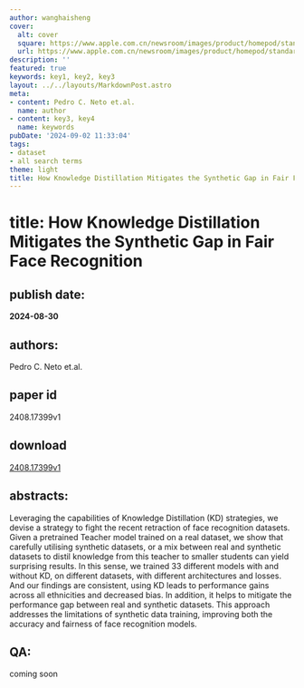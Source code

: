 ```yaml
---
author: wanghaisheng
cover:
  alt: cover
  square: https://www.apple.com.cn/newsroom/images/product/homepod/standard/Apple-HomePod-hero-230118_big.jpg.large_2x.jpg
  url: https://www.apple.com.cn/newsroom/images/product/homepod/standard/Apple-HomePod-hero-230118_big.jpg.large_2x.jpg
description: ''
featured: true
keywords: key1, key2, key3
layout: ../../layouts/MarkdownPost.astro
meta:
- content: Pedro C. Neto et.al.
  name: author
- content: key3, key4
  name: keywords
pubDate: '2024-09-02 11:33:04'
tags:
- dataset
- all search terms
theme: light
title: How Knowledge Distillation Mitigates the Synthetic Gap in Fair Face Recognition
---
```


# title: How Knowledge Distillation Mitigates the Synthetic Gap in Fair Face Recognition 
## publish date: 
**2024-08-30** 
## authors: 
  Pedro C. Neto et.al. 
## paper id
2408.17399v1
## download
[2408.17399v1](http://arxiv.org/abs/2408.17399v1)
## abstracts:
Leveraging the capabilities of Knowledge Distillation (KD) strategies, we devise a strategy to fight the recent retraction of face recognition datasets. Given a pretrained Teacher model trained on a real dataset, we show that carefully utilising synthetic datasets, or a mix between real and synthetic datasets to distil knowledge from this teacher to smaller students can yield surprising results. In this sense, we trained 33 different models with and without KD, on different datasets, with different architectures and losses. And our findings are consistent, using KD leads to performance gains across all ethnicities and decreased bias. In addition, it helps to mitigate the performance gap between real and synthetic datasets. This approach addresses the limitations of synthetic data training, improving both the accuracy and fairness of face recognition models.
## QA:
coming soon
